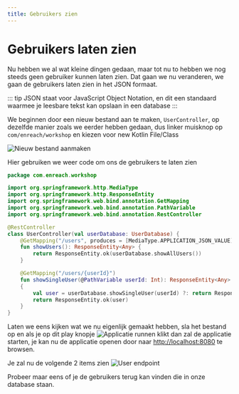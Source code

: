 ```yaml
---
title: Gebruikers zien
---
```

# Gebruikers laten zien

Nu hebben we al wat kleine dingen gedaan, maar tot nu to hebben we nog steeds geen gebruiker
kunnen laten zien. Dat gaan we nu veranderen, we gaan de gebruikers laten zien in het JSON
formaat.

::: tip
JSON staat voor JavaScript Object Notation, en dit een standaard waarmee je leesbare tekst kan
opslaan in een database
:::

We beginnen door een nieuw bestand aan te maken, ``UserController``, op dezelfde manier zoals we eerder
hebben gedaan, dus linker muisknop op ``com/enreach/workshop`` en kiezen voor new Kotlin File/Class

![Nieuw bestand aanmaken](/user_controller.png)

Hier gebruiken we weer code om ons de gebruikers te laten zien

```kotlin
package com.enreach.workshop

import org.springframework.http.MediaType
import org.springframework.http.ResponseEntity
import org.springframework.web.bind.annotation.GetMapping
import org.springframework.web.bind.annotation.PathVariable
import org.springframework.web.bind.annotation.RestController

@RestController
class UserController(val userDatabase: UserDatabase) {
    @GetMapping("/users", produces = [MediaType.APPLICATION_JSON_VALUE])
    fun showUsers(): ResponseEntity<Any> {
        return ResponseEntity.ok(userDatabase.showAllUsers())
    }

    @GetMapping("/users/{userId}")
    fun showSingleUser(@PathVariable userId: Int): ResponseEntity<Any>
    {
        val user = userDatabase.showSingleUser(userId) ?: return ResponseEntity.notFound().build()
        return ResponseEntity.ok(user)
    }
}
```

Laten we eens kijken wat we nu eigenlijk gemaakt hebben, sla het bestand op en als je op dit play knopje ![Applicatie runnen](/run_application.png) klikt
dan zal de applicatie starten, je kan nu de applicatie openen door naar [http://localhost:8080](http://localhost:8080) te browsen.

Je zal nu de volgende 2 items zien ![User endpoint](/user_endpoint.png)

Probeer maar eens of je de gebruikers terug kan vinden die in onze database staan.
